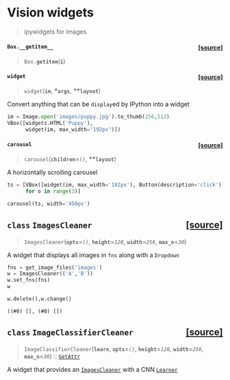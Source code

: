 # Vision widgets
> ipywidgets for images



<h4 id="Box.__getitem__" class="doc_header"><code>Box.__getitem__</code><a href="https://github.com/fastai/fastai/tree/master/fastai/vision/widgets.py#L16" class="source_link" style="float:right">[source]</a></h4>

> <code>Box.__getitem__</code>(**`i`**)





<h4 id="widget" class="doc_header"><code>widget</code><a href="https://github.com/fastai/fastai/tree/master/fastai/vision/widgets.py#L20" class="source_link" style="float:right">[source]</a></h4>

> <code>widget</code>(**`im`**, **\*`args`**, **\*\*`layout`**)

Convert anything that can be `display`ed by IPython into a widget


```python
im = Image.open('images/puppy.jpg').to_thumb(256,512)
VBox([widgets.HTML('Puppy'),
      widget(im, max_width="192px")])
```


<h4 id="carousel" class="doc_header"><code>carousel</code><a href="https://github.com/fastai/fastai/tree/master/fastai/vision/widgets.py#L32" class="source_link" style="float:right">[source]</a></h4>

> <code>carousel</code>(**`children`**=*`()`*, **\*\*`layout`**)

A horizontally scrolling carousel


```python
ts = [VBox([widget(im, max_width='192px'), Button(description='click')])
      for o in range(3)]

carousel(ts, width='450px')
```


<h2 id="ImagesCleaner" class="doc_header"><code>class</code> <code>ImagesCleaner</code><a href="https://github.com/fastai/fastai/tree/master/fastai/vision/widgets.py#L44" class="source_link" style="float:right">[source]</a></h2>

> <code>ImagesCleaner</code>(**`opts`**=*`()`*, **`height`**=*`128`*, **`width`**=*`256`*, **`max_n`**=*`30`*)

A widget that displays all images in `fns` along with a `Dropdown`


```python
fns = get_image_files('images')
w = ImagesCleaner(('A','B'))
w.set_fns(fns)
w
```

```python
w.delete(),w.change()
```




    ((#0) [], (#0) [])




<h2 id="ImageClassifierCleaner" class="doc_header"><code>class</code> <code>ImageClassifierCleaner</code><a href="https://github.com/fastai/fastai/tree/master/fastai/vision/widgets.py#L74" class="source_link" style="float:right">[source]</a></h2>

> <code>ImageClassifierCleaner</code>(**`learn`**, **`opts`**=*`()`*, **`height`**=*`128`*, **`width`**=*`256`*, **`max_n`**=*`30`*) :: [`GetAttr`](https://fastcore.fast.ai/foundation#GetAttr)

A widget that provides an [`ImagesCleaner`](/vision.widgets.html#ImagesCleaner) with a CNN [`Learner`](/learner.html#Learner)

